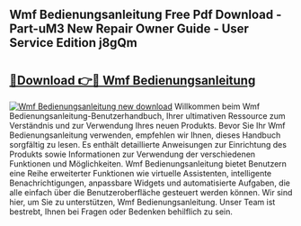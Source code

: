 ## Wmf Bedienungsanleitung Free Pdf Download - Part-uM3 New Repair Owner Guide - User Service Edition j8gQm

# <h2><a href="http://df4i6l.blite.top/?on=Wmf+Bedienungsanleitung">🔗Download 👉🔴 Wmf Bedienungsanleitung</a></h2>

[![Wmf Bedienungsanleitung new download](https://i.imgur.com/lujVjoI.png)](http://df4i6l.blite.top/?on=Wmf+Bedienungsanleitung)
Willkommen beim Wmf Bedienungsanleitung-Benutzerhandbuch, Ihrer ultimativen Ressource zum Verständnis und zur Verwendung Ihres neuen Produkts. Bevor Sie Ihr Wmf Bedienungsanleitung verwenden, empfehlen wir Ihnen, dieses Handbuch sorgfältig zu lesen. Es enthält detaillierte Anweisungen zur Einrichtung des Produkts sowie Informationen zur Verwendung der verschiedenen Funktionen und Möglichkeiten. Wmf Bedienungsanleitung bietet Benutzern eine Reihe erweiterter Funktionen wie virtuelle Assistenten, intelligente Benachrichtigungen, anpassbare Widgets und automatisierte Aufgaben, die alle einfach über die Benutzeroberfläche gesteuert werden können. Wir sind hier, um Sie zu unterstützen, Wmf Bedienungsanleitung. Unser Team ist bestrebt, Ihnen bei Fragen oder Bedenken behilflich zu sein.
